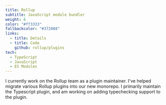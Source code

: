 ```yaml
---
title: Rollup
subtitle: JavaScript module bundler
weight: 6
color: "#ff3333"
fallbackcolor: "#372008"
links:
  - title: Details
  - title: Code
    github: rollup/plugins
tech:
  - TypeScript
  - JavaScript
  - ES Modules
---
```


I currently work on the Rollup team as a plugin maintainer.
I've helped migrate various Rollup plugins into our new monorepo.
I primarily maintain the Typescript plugin, and am working on adding
typechecking support to the plugin.
